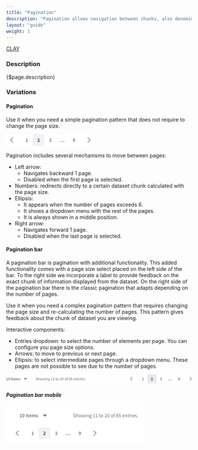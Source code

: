 ```yaml
---
title: "Pagination"
description: "Pagination allows navigation between chunks, also denominated pages, of a dataset."
layout: "guide"
weight: 1
---
```


<a class="label-link label label-warning" href="https://clayui.com/docs/components/pagination.html" target="_blank">CLAY</a>

### Description

{$page.description}

### Variations

#### Pagination

Use it when you need a simple pagination pattern that does not require to change the page size.

![simple pagination](../../../images/Pagination.png)

Pagination includes several mechanisms to move between pages:
* Left arrow:
    * Navigates backward 1 page.
    * Disabled when the first page is selected.
* Numbers: redirects directly to a certain dataset chunk calculated with the page size.
* Ellipsis:
    * It appears when the number of pages exceeds 6.
    * It shows a dropdown menu with the rest of the pages.
    * It is always shown in a middle position.
 * Right arrow:
    * Navigates forward 1 page.
    * Disabled when the last page is selected. 

#### Pagination bar

A pagination bar is pagination with additional functionality. This added functionality comes with a page size select placed on the left side of the bar. To the right side we incorporate a label to provide feedback on the exact chunk of information displayed from the dataset. On the right side of the pagination bar there is the classic pagination that adapts depending on the number of pages.

Use it when you need a complex pagination pattern that requires changing the page size and re-calculating the number of pages. This pattern gives feedback about the chunk of dataset you are viewing.

Interactive components:
* Entries dropdown: to select the number of elements per page. You can configure you page size options.
* Arrows: to move to previous or next page.
* Ellipsis: to select intermediate pages through a dropdown menu. These pages are not possible to see due to the number of pages.

![pagination bar with a dropdown for page size and the simple pagination component](../../../images/PaginationBar.png)

##### Pagination bar mobile

![pagination bar with a dropdown for page size and the simple pagination component](../../../images/PaginationBarMobile.png)
